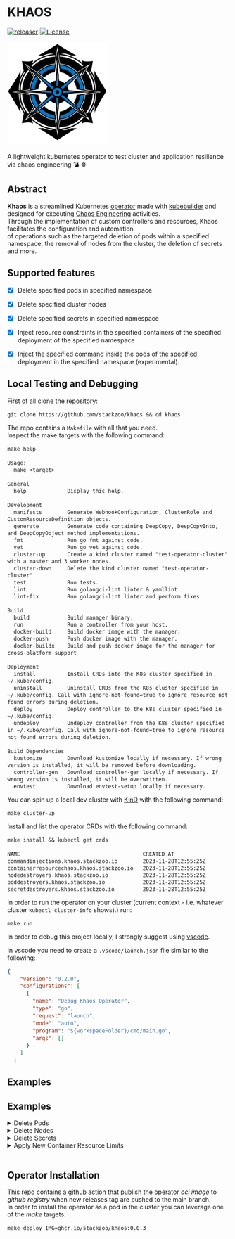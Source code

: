 # KHAOS
[![releaser](https://github.com/stackzoo/khaos/actions/workflows/release.yaml/badge.svg)](https://github.com/stackzoo/khaos/actions/workflows/release.yaml)  [![License](https://img.shields.io/badge/License-Apache_2.0-blue.svg)](https://opensource.org/licenses/Apache-2.0)  
<br/>
<img src="docs/images/klogo.png" alt="logo" width="230" height="230">  
<br/>
A lightweight kubernetes operator to test cluster and application resilience via chaos engineering 💣 ☸️  

## Abstract
**Khaos** is a streamlined Kubernetes [operator](https://kubernetes.io/docs/concepts/extend-kubernetes/operator/) made with [kubebuilder](https://github.com/kubernetes-sigs/kubebuilder) and designed for executing [Chaos Engineering](https://en.wikipedia.org/wiki/Chaos_engineering) activities.  
Through the implementation of custom controllers and resources, Khaos facilitates the configuration and automation  
of operations such as the targeted deletion of pods within a specified namespace, the removal of nodes from the cluster, the deletion of secrets and more.  

## Supported features
- [X] Delete specified pods in specified namespace
- [x] Delete specified cluster nodes
- [X] Delete specified secrets in specified namespace  
- [X] Inject resource constraints in the specified containers  of the specified deployment of the specified namespace
- [X] Inject the specified command inside the pods of the specified deployment in the specified namespace (experimental).  


## Local Testing and Debugging
First of all clone the repository:  
```console
git clone https://github.com/stackzoo/khaos && cd khaos
```  

The repo contains a `Makefile` with all that you need.  
Inspect the make targets with the following command:  
```console
make help

Usage:
  make <target>

General
  help             Display this help.

Development
  manifests        Generate WebhookConfiguration, ClusterRole and CustomResourceDefinition objects.
  generate         Generate code containing DeepCopy, DeepCopyInto, and DeepCopyObject method implementations.
  fmt              Run go fmt against code.
  vet              Run go vet against code.
  cluster-up       Create a kind cluster named "test-operator-cluster" with a master and 3 worker nodes.
  cluster-down     Delete the kind cluster named "test-operator-cluster".
  test             Run tests.
  lint             Run golangci-lint linter & yamllint
  lint-fix         Run golangci-lint linter and perform fixes

Build
  build            Build manager binary.
  run              Run a controller from your host.
  docker-build     Build docker image with the manager.
  docker-push      Push docker image with the manager.
  docker-buildx    Build and push docker image for the manager for cross-platform support

Deployment
  install          Install CRDs into the K8s cluster specified in ~/.kube/config.
  uninstall        Uninstall CRDs from the K8s cluster specified in ~/.kube/config. Call with ignore-not-found=true to ignore resource not found errors during deletion.
  deploy           Deploy controller to the K8s cluster specified in ~/.kube/config.
  undeploy         Undeploy controller from the K8s cluster specified in ~/.kube/config. Call with ignore-not-found=true to ignore resource not found errors during deletion.

Build Dependencies
  kustomize        Download kustomize locally if necessary. If wrong version is installed, it will be removed before downloading.
  controller-gen   Download controller-gen locally if necessary. If wrong version is installed, it will be overwritten.
  envtest          Download envtest-setup locally if necessary.
```   

You can spin up a local dev cluster with [KinD](https://kind.sigs.k8s.io/) with the following command:  
```console
make cluster-up
```   

Install and list the operator CRDs with the following command:  
```console
make install && kubectl get crds

NAME                                       CREATED AT
commandinjections.khaos.stackzoo.io        2023-11-28T12:55:25Z
containerresourcechaos.khaos.stackzoo.io   2023-11-28T12:55:25Z
nodedestroyers.khaos.stackzoo.io           2023-11-28T12:55:25Z
poddestroyers.khaos.stackzoo.io            2023-11-28T12:55:25Z
secretdestroyers.khaos.stackzoo.io         2023-11-28T12:55:25Z
```  

In order to run the operator on your cluster (current context - i.e. whatever cluster `kubectl cluster-info` shows).) run:  
```console
make run
```  


In order to debug this project locally, I strongly suggest using [vscode](https://code.visualstudio.com/).  

In vscode you need to create a `.vscode/launch.json` file similar to the following:  
```json
{
    "version": "0.2.0",
    "configurations": [
      {
        "name": "Debug Khaos Operator",
        "type": "go",
        "request": "launch",
        "mode": "auto",
        "program": "${workspaceFolder}/cmd/main.go",
        "args": []
      }
    ]
  }
```   

## Examples


## Examples

<details>
  <summary>Delete Pods</summary>

Create a new namespace called `prod` and apply an example deployment:  

```console
kubectl create namespace prod && kubectl apply -f examples/test-deployment.yaml
```  

Wait for all the pods to be up and running and then apply the `PodDestroyer` manifest:  


```console
kubectl apply -f examples/pod-destroyer.yaml
```

Now you can observe 2 things:  
1. the pods in prod namespace are being Terminating (and recreated by the replicaset):  
```console
NAME                                READY   STATUS              RESTARTS   AGE
nginx-deployment-7bf8c77b5b-5fvrc   1/1     Running             0          6s
nginx-deployment-7bf8c77b5b-5qcx4   1/1     Running             0          6s
nginx-deployment-7bf8c77b5b-6kmbd   0/1     ContainerCreating   0          6s
nginx-deployment-7bf8c77b5b-75bg6   1/1     Running             0          6s
nginx-deployment-7bf8c77b5b-bcbk5   1/1     Running             0          6s
nginx-deployment-7bf8c77b5b-f5wkh   1/1     Running             0          6s
nginx-deployment-7bf8c77b5b-gfdzl   1/1     Running             0          6s
nginx-deployment-7bf8c77b5b-gmhr2   1/1     Running             0          6s
nginx-deployment-7bf8c77b5b-gsprh   1/1     Terminating         0          6s
nginx-deployment-7bf8c77b5b-hvsff   1/1     Running             0          6s
nginx-deployment-7bf8c77b5b-v4j9v   0/1     ContainerCreating   0          6s
nginx-deployment-7bf8c77b5b-zxxv7   0/1     Terminating         0          6s
nginx-deployment-7bf8c77b5b-6kmbd   1/1     Running             0          6s
nginx-deployment-7bf8c77b5b-zxxv7   0/1     Terminating         0          6s
nginx-deployment-7bf8c77b5b-zxxv7   0/1     Terminating         0          6s
nginx-deployment-7bf8c77b5b-zxxv7   0/1     Terminating         0          6s
nginx-deployment-7bf8c77b5b-v4j9v   1/1     Running             0          7s
nginx-deployment-7bf8c77b5b-gsprh   0/1     Terminating         0          32s
nginx-deployment-7bf8c77b5b-gsprh   0/1     Terminating         0          33s
nginx-deployment-7bf8c77b5b-gsprh   0/1     Terminating         0          33s
nginx-deployment-7bf8c77b5b-gsprh   0/1     Terminating         0          33s
```  
2. Our operator shows the reconciliation logic's logs:  
```console   
2023-11-28T14:07:18+01:00       INFO    Reconciling PodDestroyer: default/nginx-destroyer       {"controller": "poddestroyer", "controllerGroup": "khaos.stackzoo.io", "controllerKind": "PodDestroyer", "PodDestroyer": {"name":"nginx-destroyer","namespace":"default"}, "namespace": "default", "name": "nginx-destroyer", "reconcileID": "1e16a7d2-825a-4b46-b4e5-ac1228bc1c36"}
2023-11-28T14:07:18+01:00       INFO    Selector: {map[app:nginx] []}   {"controller": "poddestroyer", "controllerGroup": "khaos.stackzoo.io", "controllerKind": "PodDestroyer", "PodDestroyer": {"name":"nginx-destroyer","namespace":"default"}, "namespace": "default", "name": "nginx-destroyer", "reconcileID": "1e16a7d2-825a-4b46-b4e5-ac1228bc1c36"}
2023-11-28T14:07:18+01:00       INFO    MaxPods: 9      {"controller": "poddestroyer", "controllerGroup": "khaos.stackzoo.io", "controllerKind": "PodDestroyer", "PodDestroyer": {"name":"nginx-destroyer","namespace":"default"}, "namespace": "default", "name": "nginx-destroyer", "reconcileID": "1e16a7d2-825a-4b46-b4e5-ac1228bc1c36"}
2023-11-28T14:07:18+01:00       INFO    Namespace: prod {"controller": "poddestroyer", "controllerGroup": "khaos.stackzoo.io", "controllerKind": "PodDestroyer", "PodDestroyer": {"name":"nginx-destroyer","namespace":"default"}, "namespace": "default", "name": "nginx-destroyer", "reconcileID": "1e16a7d2-825a-4b46-b4e5-ac1228bc1c36"}
```  

Now we can inspect the status of our PodDestroyer custom resource:  
```console 
kubectl get poddestroyer

NAME              AGE
nginx-destroyer   4m51s
```  

```console
kubectl get poddestroyer nginx-destroyer -o yaml
```  
This will retrieve our resource in `yaml` format:  
```yaml
apiVersion: khaos.stackzoo.io/v1alpha1
kind: PodDestroyer
metadata:
  annotations:
    kubectl.kubernetes.io/last-applied-configuration: |
      {"apiVersion":"khaos.stackzoo.io/v1alpha1","kind":"PodDestroyer","metadata":{"annotations":{},"name":"nginx-destroyer","namespace":"default"},"spec":{"maxPods":9,"namespace":"prod","selector":{"matchLabels":{"app":"nginx"}}}}
  creationTimestamp: "2023-11-28T13:07:18Z"
  generation: 1
  name: nginx-destroyer
  namespace: default
  resourceVersion: "2009"
  uid: fbba6287-6f70-406b-821e-9000f097afc5
spec:
  maxPods: 9
  namespace: prod
  selector:
    matchLabels:
      app: nginx
status:
  numPodsDestroyed: 9
```  

The `status` spec tells you how many pods have been successfully destroyed.  


</details>  



<details>
  <summary>Delete Nodes</summary>

First, retrieve nodes info for your cluster:  
```console
kubectl get nodes

NAME                                  STATUS   ROLES           AGE   VERSION
test-operator-cluster-control-plane   Ready    control-plane   24m   v1.27.3
test-operator-cluster-worker          Ready    <none>          24m   v1.27.3
test-operator-cluster-worker2         Ready    <none>          24m   v1.27.3
test-operator-cluster-worker3         Ready    <none>          24m   v1.27.3

```  

Now apply the following `NodeDestroyer` manifest:  

```yaml
apiVersion: khaos.stackzoo.io/v1alpha1
kind: NodeDestroyer
metadata:
  name: example-node-destroyer
spec:
  nodeNames:
    - test-operator-cluster-worker
    - test-operator-cluster-worker3
```

```console
kubectl apply -f examples/node-destroyer.yaml
```

Now, once again, retrieve the node list from the kuber-apiserver:  
```console
kubectl get nodes

NAME                                  STATUS   ROLES           AGE   VERSION
test-operator-cluster-control-plane   Ready    control-plane   25m   v1.27.3
test-operator-cluster-worker2         Ready    <none>          25m   v1.27.3

```  

As you can see the operator succesfully removed the specified nodes.  


</details>  



<details>
  <summary>Delete Secrets</summary>

First create a new kubernetes secret (empty secret is fine):  

```console
kubectl -n prod create secret generic test-secret

secret/test-secret created
```  

Now apply the following `SecretDestroyer` manifest:  

```yaml
apiVersion: khaos.stackzoo.io/v1alpha1
kind: SecretDestroyer
metadata:
  name: example-secret-destroyer
spec:
  namespace: prod
  secretNames:
    - test-secret
```

```console
kubectl apply -f examples/secret-destroyer.yaml
```  

Try to list all the secrets in the `prod` namespace:  
```console
kubectl -n prod get secrets

No resources found in prod namespace.
```  

The specified secret was successfully removed.  



</details>  


<details>
  <summary>Apply New Container Resource Limits</summary>  

Apply the following `ContainerResourceChaos` manifest:  

```yaml
apiVersion: khaos.stackzoo.io/v1alpha1
kind: ContainerResourceChaos
metadata:
  name: example-container-resource-chaos
  namespace: prod
spec:
  namespace: prod
  DeploymentName: nginx-deployment
  containerName: nginx
  maxCPU: "666m"
  maxRAM: "512Mi"

```  

```console
kubectl apply -f examples/container-resource-chaos.yaml
```  

Now retrieve one of the pod in the prod namespace in `yaml` format and take a look at the resources:  
```yaml
apiVersion: v1
kind: Pod
metadata:
  creationTimestamp: "2023-11-28T13:43:37Z"
  generateName: nginx-deployment-c54b8b4b4-
  labels:
    app: nginx
    pod-template-hash: c54b8b4b4
  name: nginx-deployment-c54b8b4b4-jvw4k
  namespace: prod
  ownerReferences:
  - apiVersion: apps/v1
    blockOwnerDeletion: true
    controller: true
    kind: ReplicaSet
    name: nginx-deployment-c54b8b4b4
    uid: a73e8483-a51b-4f43-806d-38b8976ee61d
  resourceVersion: "6128"
  uid: 6be9fe17-f6b8-418b-96a1-bdf70da8eb95
spec:
  containers:
  - image: nginx:latest
    imagePullPolicy: Always
    name: nginx
    resources: # modified
      limits:
        cpu: 666m
        memory: 512Mi
      requests:
        cpu: 666m
        memory: 512Mi
```   


</details>  


<br/>  


## Operator Installation
This repo contains a [github action](https://github.com/stackzoo/khaos/blob/main/.github/workflows/release.yaml) that publish  the operator *oci image*  to *github registry* when new releases tag are pushed to the main branch.  
In order to install the operator as a pod in the cluster you can leverage one of the *make* targets:  
```console
make deploy IMG=ghcr.io/stackzoo/khaos:0.0.3
```  




